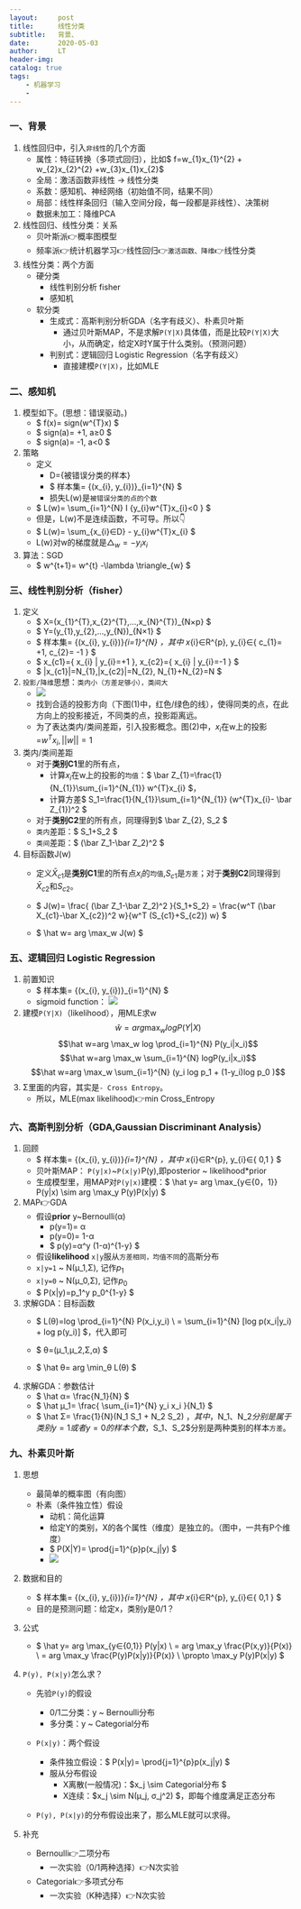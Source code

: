 ```yaml
---
layout:     post
title:      线性分类
subtitle:   背景、
date:       2020-05-03
author:     LT
header-img: 
catalog: true
tags:
    - 机器学习
    - 
---
```


### 一、背景
1. 线性回归中，引入`非线性`的几个方面
    - 属性：特征转换（多项式回归），比如$ f=w_{1}x_{1}^{2} + w_{2}x_{2}^{2} +w_{3}x_{1}x_{2}$
    - 全局：激活函数非线性 → 线性分类
    - 系数：感知机、神经网络（初始值不同，结果不同）
    - 局部：线性样条回归（输入空间分段，每一段都是非线性）、决策树
    - 数据未加工：降维PCA
2. 线性回归、线性分类：关系
    - 贝叶斯派👉概率图模型
    - 频率派👉统计机器学习👉线性回归👉`激活函数、降维`👉线性分类
3. 线性分类：两个方面
    * 硬分类
        + 线性判别分析 fisher
        + 感知机
    * 软分类
        + 生成式：高斯判别分析GDA（名字有歧义）、朴素贝叶斯
            * 通过贝叶斯MAP，不是求解`P(Y|X)`具体值，而是比较`P(Y|X)`大小，从而确定，给定X时Y属于什么类别。（预测问题）
        + 判别式：逻辑回归 Logistic Regression（名字有歧义）
            * 直接建模`P(Y|X)`，比如MLE

### 二、感知机
1. 模型如下。(思想：错误驱动。)
    - $ f(x)= sign(w^{T}x) $
    - $ sign(a)= +1, a≥0 $
    - $ sign(a)= -1, a<0 $
2. 策略
    - 定义
        * D={被错误分类的样本}
        * $ 样本集= \{(x_{i}, y_{i})\}_{i=1}^{N} $
        * 损失L(w)是`被错误分类的点的个数`
    - $ L(w)= \sum_{i=1}^{N} I \{y_{i}w^{T}x_{i}<0 \} $
    - 但是，L(w)不是连续函数，不可导。所以👇
    - $ L(w)= \sum_{x_{i}∈D} - y_{i}w^{T}x_{i} $
    - L(w)对w的梯度就是$\triangle_{w}= -y_{i}x_{i}$
3. 算法：SGD
    - $ w^{t+1}= w^{t} -\lambda \triangle_{w} $

### 三、线性判别分析（fisher）
1. 定义
    - $ X=(x_{1}^{T},x_{2}^{T},...,x_{N}^{T})_{N×p} $
    - $ Y=(y_{1},y_{2},...,y_{N})_{N×1} $
    - $ 样本集= \{(x_{i}, y_{i})\}_{i=1}^{N} $，其中$ x_{i}∈R^{p}, y_{i}∈\{ c_{1}= +1, c_{2}= -1 \} $
    - $ x_{c1}=\{ x_{i} | y_{i}=+1 \}, x_{c2}=\{ x_{i} | y_{i}=-1 \} $
    - $ |x_{c1}|=N_{1},|x_{c2}|=N_{2}, N_{1}+N_{2}=N $
2. `投影/降维`思想：`类内小（方差足够小），类间大`
    - ![](腾讯云/fisher1.png)
    - 找到合适的投影方向（下图(1)中，红色/绿色的线），使得同类的点，在此方向上的投影接近，不同类的点，投影距离远。
    - 为了表达类内/类间差距，引入投影概念。图(2)中，$x_i$在w上的投影=$w^{T}x_{i}, ||w||=1$
3. 类内/类间差距
    - 对于**类别C1**里的所有点，
        * 计算$x_i$在w上的投影的`均值`：$ \bar Z_{1}=\frac{1}{N_{1}}\sum_{i=1}^{N_{1}} w^{T}x_{i} $，
        * 计算方差$ S_1=\frac{1}{N_{1}}\sum_{i=1}^{N_{1}} (w^{T}x_{i}- \bar Z_{1})^2 $
    - 对于**类别C2**里的所有点，同理得到$ \bar Z_{2}, S_2 $
    - `类内`差距：$ S_1+S_2 $
    - `类间`差距：$ (\bar Z_1-\bar Z_2)^2 $
4. 目标函数J(w)
    - 定义$\bar X_{c1}$是**类别C1**里的所有点$x_i$的`均值`,$S_{c1}$是`方差`；对于**类别C2**同理得到$\bar X_{c2}$和$S_{c2}$。

    - $ J(w)= \frac{ (\bar Z_1-\bar Z_2)^2 }{S_1+S_2} 
    = \frac{w^T (\bar X_{c1}-\bar X_{c2})^2 w}{w^T (S_{c1}+S_{c2}) w}  $
    
    - $ \hat w= arg \max_w J(w) $

### 五、逻辑回归 Logistic Regression
1. 前置知识
    - $ 样本集= \{(x_{i}, y_{i})\}_{i=1}^{N} $
    - sigmoid function：
    ![](腾讯云/sigmoid.png)
2. 建模`P(Y|X)`（likelihood），用MLE求w
$$\hat w=arg \max_w logP(Y|X) $$ 
$$\hat w=arg \max_w log \prod_{i=1}^{N} P(y_i|x_i)$$
$$\hat w=arg \max_w \sum_{i=1}^{N} logP(y_i|x_i)$$
$$\hat w=arg \max_w \sum_{i=1}^{N} (y_i log p_1 + (1-y_i)log p_0 )$$
3. Σ里面的内容，其实是`- Cross Entropy`。
    - 所以，MLE(max likelihood)👉min Cross_Entropy

### 六、高斯判别分析（GDA,Gaussian Discriminant Analysis）
1. 回顾
    - $ 样本集= \{(x_{i}, y_{i})\}_{i=1}^{N} $，其中$ x_{i}∈R^{p}, y_{i}∈\{ 0,1 \} $
    - 贝叶斯MAP： `P(y|x)`~`P(x|y)`P(y),即posterior ~ likelihood*prior
    - 生成模型里，用MAP对`P(y|x)`建模：$ \hat y= arg \max_{y∈{0，1}} P(y|x) \sim arg \max_y P(y)P(x|y) $
2. MAP👉GDA
    - 假设**prior** y~Bernoulli(α)
        * p(y=1)= α
        * p(y=0)= 1-α
        * $ p(y)=α^y (1-α)^{1-y} $
    - 假设**likelihood** `x|y`服从`方差相同，均值不同`的高斯分布
    - `x|y=1` ~ N(μ_1,Σ), 记作$p_1$
    - `x|y=0` ~ N(μ_0,Σ), 记作$p_0$
    - $ P(x|y)=p_1^y p_0^{1-y} $
3. 求解GDA：目标函数
    - $ L(θ)=log \prod_{i=1}^{N} P(x_i,y_i) \\
    = \sum_{i=1}^{N} [log p(x_i|y_i) + log p(y_i)] $，代入即可

    - $ θ=(μ_1,μ_2,Σ,α) $
    - $ \hat θ= arg \min_θ L(θ) $
4. 求解GDA：参数估计
    - $ \hat α= \frac{N_1}{N} $
    - $ \hat μ_1= \frac{ \sum_{i=1}^{N} y_i x_i }{N_1} $
    - $ \hat Σ= \frac{1}{N}(N_1 S_1 + N_2 S_2) $，其中，$N_1、N_2$分别是属于类别y=1或者y=0的样本个数，$S_1、S_2$分别是两种类别的样本`方差`。

### 九、朴素贝叶斯
1. 思想
    - 最简单的概率图（有向图）
    - 朴素（条件独立性）假设
        * 动机：简化运算
        * 给定Y的类别，X的各个属性（维度）是独立的。（图中，一共有P个维度）
        * $ P(X|Y)= \prod{j=1}^{p}p(x_j|y) $        
        * ![](/NB.png)
    
2. 数据和目的
    - $ 样本集= \{(x_{i}, y_{i})\}_{i=1}^{N} $，其中$ x_{i}∈R^{p}, y_{i}∈\{ 0,1 \} $
    - 目的是预测问题：给定x，类别y是0/1？
3. 公式
    - $ \hat y= arg \max_{y∈{0,1}} P(y|x) \\
        = arg \max_y \frac{P(x,y)}{P(x)} \\
        = arg \max_y \frac{P(y)P(x|y)}{P(x)} \\
        \propto \max_y P(y)P(x|y) $
4. `P(y), P(x|y)`怎么求？
    - 先验`P(y)`的假设
        * 0/1二分类：y ~ Bernoulli分布
        * 多分类：y ~ Categorial分布
    - `P(x|y)`：两个假设
        * 条件独立假设：$ P(x|y)= \prod{j=1}^{p}p(x_j|y) $
        * 服从分布假设
            + X离散(一般情况)：$x_j \sim Categorial分布 $
            + X连续：$x_j \sim N(μ_j, σ_j^2) $，即每个维度满足正态分布

    - `P(y), P(x|y)`的分布假设出来了，那么MLE就可以求得。
    
5. 补充
    - Bernoulli👉二项分布
        * 一次实验（0/1两种选择）👉N次实验
    - Categorial👉多项式分布
        * 一次实验（K种选择）👉N次实验